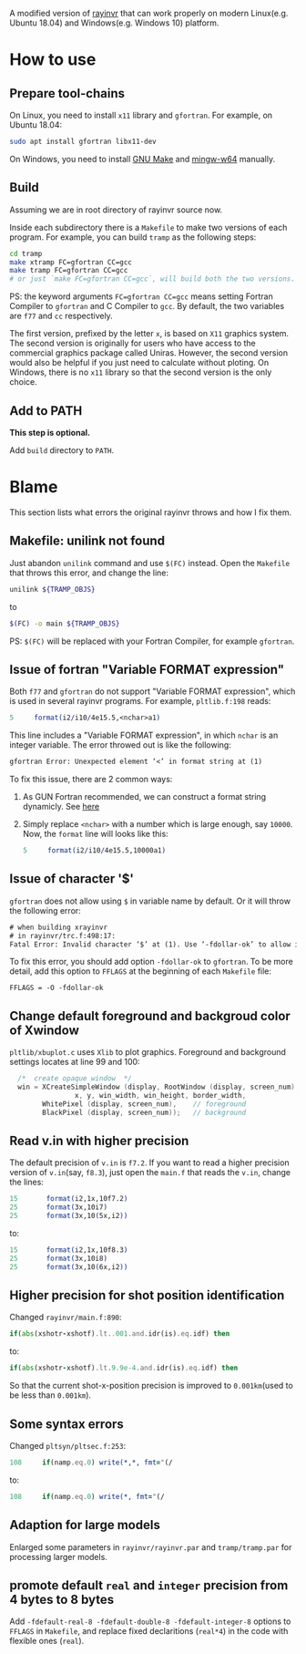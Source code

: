 A modified version of [rayinvr](http://terra.rice.edu/department/faculty/zelt/rayinvr.html) that can work properly on modern Linux(e.g. Ubuntu 18.04) and Windows(e.g. Windows 10) platform.

# How to use

## Prepare tool-chains

On Linux, you need to install `x11` library and `gfortran`. For example, on Ubuntu 18.04:

```sh
sudo apt install gfortran libx11-dev
```

On Windows, you need to install [GNU Make](http://gnuwin32.sourceforge.net/packages/make.htm) and [mingw-w64](http://www.mingw-w64.org/doku.php) manually.

## Build

Assuming we are in root directory of rayinvr source now. 

Inside each subdirectory there is a `Makefile` to make two versions of each program. For example, you can build `tramp` as the following steps:

```sh
cd tramp
make xtramp FC=gfortran CC=gcc
make tramp FC=gfortran CC=gcc
# or just `make FC=gfortran CC=gcc`, will build both the two versions.
```

PS: the keyword arguments `FC=gfortran CC=gcc` means setting Fortran Compiler to `gfortran` and C Compiler to `gcc`. By default, the two variables are `f77` and `cc` respectively.

The first version, prefixed by the letter `x`, is based on `X11` graphics system. The second version is originally for users who have access to the commercial graphics package called Uniras. However, the second version would also be helpful if you just need to calculate without ploting. On Windows, there is no `x11` library so that the second version is the only choice.

## Add to PATH

**This step is optional.**

Add `build` directory to `PATH`.

# Blame

This section lists what errors the original rayinvr throws and how I fix them.

## Makefile: unilink not found

Just abandon `unilink` command and use `$(FC)` instead. Open the `Makefile` that throws this error, and change the line:

```sh
unilink ${TRAMP_OBJS}
```

to

```sh
$(FC) -o main ${TRAMP_OBJS}
```

PS: `$(FC)` will be replaced with your Fortran Compiler, for example `gfortran`.

## Issue of fortran "Variable FORMAT expression"

Both `f77` and `gfortran` do not support "Variable FORMAT expression", which is used in several rayinvr programs. For example, `pltlib.f:198` reads:

```fortran
5     format(i2/i10/4e15.5,<nchar>a1)
```

This line includes a "Variable FORMAT expression", in which `nchar` is an integer variable. The error throwed out is like the following:

```txt
gfortran Error: Unexpected element ‘<’ in format string at (1)
```

To fix this issue, there are 2 common ways:

1. As GUN Fortran recommended, we can construct a format string dynamicly. See [here](http://gcc.gnu.org/onlinedocs/gfortran/Variable-FORMAT-expressions.html)

2. Simply replace `<nchar>` with a number which is large enough, say `10000`. Now, the `format` line will looks like this:

    ```fortran
    5     format(i2/i10/4e15.5,10000a1)
    ```

## Issue of character '$'

`gfortran` does not allow using `$` in variable name by default. Or it will throw the following error:

```txt
# when building xrayinvr
# in rayinvr/trc.f:498:17:
Fatal Error: Invalid character ‘$’ at (1). Use ‘-fdollar-ok’ to allow it as an extension compilation terminated
```

To fix this error, you should add option `-fdollar-ok` to `gfortran`. To be more detail, add this option to `FFLAGS` at the beginning of each `Makefile` file:

```make
FFLAGS = -O -fdollar-ok
```

## Change default foreground and backgroud color of Xwindow

`pltlib/xbuplot.c` uses `Xlib` to plot graphics. Foreground and background settings locates at line 99 and 100:

```c
  /*  create opaque window  */
  win = XCreateSimpleWindow (display, RootWindow (display, screen_num),
                x, y, win_width, win_height, border_width,
        WhitePixel (display, screen_num),    // foreground
        BlackPixel (display, screen_num));   // background
```

## Read v.in with higher precision

The default precision of `v.in` is `f7.2`. If you want to read a higher precision version of `v.in`(say, `f8.3`), just open the `main.f` that reads the `v.in`, change the lines:

```fortran
15       format(i2,1x,10f7.2)
25       format(3x,10i7)
25       format(3x,10(5x,i2))
```

to:

```fortran
15       format(i2,1x,10f8.3)
25       format(3x,10i8)
25       format(3x,10(6x,i2))
```

## Higher precision for shot position identification

Changed `rayinvr/main.f:890`:

```fortran
if(abs(xshotr-xshotf).lt..001.and.idr(is).eq.idf) then
```

to:

```fortran
if(abs(xshotr-xshotf).lt.9.9e-4.and.idr(is).eq.idf) then
```

So that the current shot-x-position precision is improved to `0.001km`(used to be less than `0.001km`).

## Some syntax errors

Changed `pltsyn/pltsec.f:253`:

```fortran
108     if(namp.eq.0) write(*,*, fmt="(/
```

to:

```fortran
108     if(namp.eq.0) write(*, fmt="(/
```

## Adaption for large models

Enlarged some parameters in `rayinvr/rayinvr.par` and `tramp/tramp.par` for processing larger models.

## promote default `real` and `integer` precision from 4 bytes to 8 bytes

Add `-fdefault-real-8 -fdefault-double-8 -fdefault-integer-8` options to `FFLAGS` in `Makefile`, and replace fixed declaritions (`real*4`) in the code with flexible ones (`real`).
